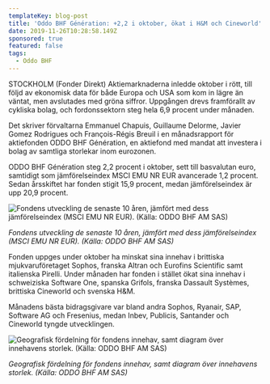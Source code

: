 ```yaml
---
templateKey: blog-post
title: 'Oddo BHF Génération: +2,2 i oktober, ökat i H&M och Cineworld'
date: 2019-11-26T10:28:58.149Z
sponsored: true
featured: false
tags:
  - Oddo BHF
---
```

STOCKHOLM (Fonder Direkt) Aktiemarknaderna inledde oktober i rött, till följd av ekonomisk data för både Europa och USA som kom in lägre än väntat, men avslutades med gröna siffror. Uppgången drevs framförallt av cykliska bolag, och fordonssektorn steg hela 6,9 procent under månaden.



Det skriver förvaltarna Emmanuel Chapuis, Guillaume Delorme, Javier Gomez Rodrigues och François-Régis Breuil i en månadsrapport för aktiefonden ODDO BHF Génération, en aktiefond med mandat att investera i bolag av samtliga storlekar inom eurozonen.



ODDO BHF Génération steg 2,2 procent i oktober, sett till basvalutan euro, samtidigt som jämförelseindex MSCI EMU NR EUR avancerade 1,2 procent. Sedan årsskiftet har fonden stigit 15,9 procent, medan jämförelseindex är upp 20,9 procent.

![Fondens utveckling de senaste 10 åren, jämfört med dess jämförelseindex (MSCI EMU NR EUR). (Källa: ODDO BHF AM SAS)](/img/generation.png "Fondens utveckling de senaste 10 åren, jämfört med dess jämförelseindex (MSCI EMU NR EUR). (Källa: ODDO BHF AM SAS)")

_Fondens utveckling de senaste 10 åren, jämfört med dess jämförelseindex (MSCI EMU NR EUR). (Källa: ODDO BHF AM SAS)_



Fonden uppges under oktober ha minskat sina innehav i brittiska mjukvaruföretaget Sophos, franska Altran och Eurofins Scientific samt italienska Pirelli. Under månaden har fonden i stället ökat sina innehav i schweiziska Software One, spanska Grifols, franska Dassault Systèmes, brittiska Cineworld och svenska H&M.



Månadens bästa bidragsgivare var bland andra Sophos, Ryanair, SAP, Software AG och Fresenius, medan Inbev, Publicis, Santander och Cineworld tyngde utvecklingen.

![Geografisk fördelning för fondens innehav, samt diagram över innehavens storlek. (Källa: ODDO BHF AM SAS)](/img/generation2.png "Geografisk fördelning för fondens innehav, samt diagram över innehavens storlek. (Källa: ODDO BHF AM SAS)")

_Geografisk fördelning för fondens innehav, samt diagram över innehavens storlek. (Källa: ODDO BHF AM SAS)_
